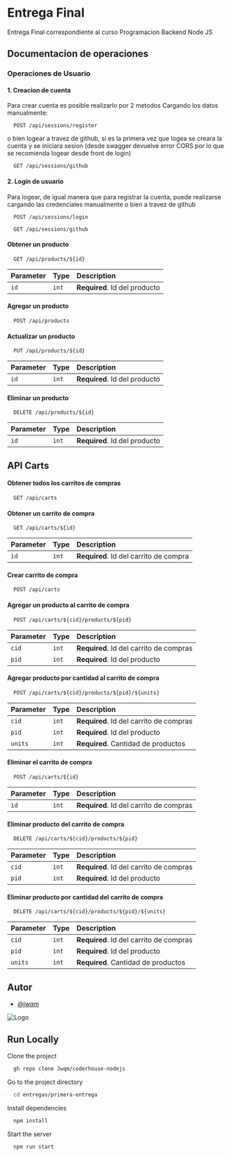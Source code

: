 
# Entrega Final

Entrega Final correspondiente al curso Programacion Backend Node JS 

## Documentacion de operaciones

### Operaciones de Usuario

#### 1. Creacion de cuenta
Para crear cuenta es posible realizarlo por 2 metodos
Cargando los datos manualmente:
```http
  POST /api/sessions/register
```
o bien logear a travez de github, si es la primera vez que logea se creara la cuenta y se iniciara sesion
(desde swagger devuelve error CORS por lo que se recomienda logear desde front de login)
```http
  GET /api/sessions/github
```
#### 2. Login de usuario
Para logear, de igual manera que para registrar la cuenta, puede realizarse cargando las credenciales manualmente o bien a travez de github
```http
  POST /api/sessions/login
```
```http
  GET /api/sessions/github
```























#### Obtener un producto

```http
  GET /api/products/${id}
```

| Parameter | Type     | Description                       |
| :-------- | :------- | :-------------------------------- |
| `id`      | `int` | **Required**. Id del producto |

#### Agregar un producto

```http
  POST /api/products
```

#### Actualizar un producto

```http
  PUT /api/products/${id}
```

| Parameter | Type     | Description                       |
| :-------- | :------- | :-------------------------------- |
| `id`      | `int` | **Required**. Id del producto |

#### Eliminar un producto

```http
  DELETE /api/products/${id}
```

| Parameter | Type     | Description                       |
| :-------- | :------- | :-------------------------------- |
| `id`      | `int` | **Required**. Id del producto |

## API Carts

#### Obtener todos los carritos de compras

```http
  GET /api/carts
```

#### Obtener un carrito de compra

```http
  GET /api/carts/${id}
```

| Parameter | Type     | Description                       |
| :-------- | :------- | :-------------------------------- |
| `id`      | `int` | **Required**. Id del carrito de compra |

#### Crear carrito de compra

```http
  POST /api/carts
```

#### Agregar un producto al carrito de compra

```http
  POST /api/carts/${cid}/products/${pid}
```
| Parameter | Type     | Description                       |
| :-------- | :------- | :-------------------------------- |
| `cid`      | `int` | **Required**. Id del carrito de compras |
| `pid`      | `int` | **Required**. Id del producto |

#### Agregar producto por cantidad al carrito de compra

```http
  POST /api/carts/${cid}/products/${pid}/${units}
```
| Parameter | Type     | Description                       |
| :-------- | :------- | :-------------------------------- |
| `cid`      | `int` | **Required**. Id del carrito de compras |
| `pid`      | `int` | **Required**. Id del producto |
| `units`      | `int` | **Required**. Cantidad de productos |

#### Eliminar el carrito de compra

```http
  POST /api/carts/${id}
```
| Parameter | Type     | Description                       |
| :-------- | :------- | :-------------------------------- |
| `id`      | `int` | **Required**. Id del carrito de compras |

#### Eliminar producto del carrito de compra

```http
  DELETE /api/carts/${cid}/products/${pid}
```
| Parameter | Type     | Description                       |
| :-------- | :------- | :-------------------------------- |
| `cid`      | `int` | **Required**. Id del carrito de compras |
| `pid`      | `int` | **Required**. Id del producto |

#### Eliminar producto por cantidad del carrito de compra

```http
  DELETE /api/carts/${cid}/products/${pid}/${units}
```
| Parameter | Type     | Description                       |
| :-------- | :------- | :-------------------------------- |
| `cid`      | `int` | **Required**. Id del carrito de compras |
| `pid`      | `int` | **Required**. Id del producto |
| `units`      | `int` | **Required**. Cantidad de productos |



## Autor

- [@jwqm](https://github.com/Jwqm)


![Logo](https://upload.wikimedia.org/wikipedia/commons/d/d9/Node.js_logo.svg)


## Run Locally

Clone the project

```bash
  gh repo clone Jwqm/coderhouse-nodejs
```

Go to the project directory

```bash
  cd entregas/primera-entrega
```

Install dependencies

```bash
  npm install
```

Start the server

```bash
  npm run start
```
